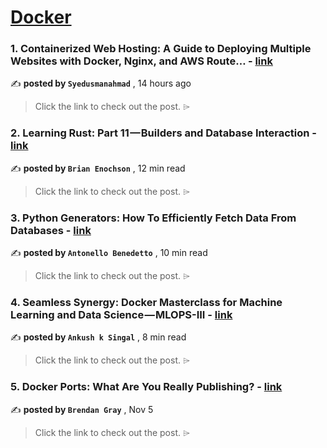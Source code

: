 
<h1><a href=https://medium.com/tag/docker/recommended target="_blank" rel="noopener noreferrer">Docker</a></h1>
<h3>1. Containerized Web Hosting: A Guide to Deploying Multiple Websites with Docker, Nginx, and AWS Route… - <a href=https://medium.com/@engr-syedusmanahmad/containerized-web-hosting-a-guide-to-deploying-multiple-websites-with-docker-nginx-and-aws-route-825afecaa0ba?source=tag_recommended_feed---------0-84----------docker----------2dc5ca6a_e231_4b88_a301_bb716989b91e------- target="_blank" rel="noopener noreferrer">link</a></h3>

✍️ **posted by `Syedusmanahmad`** <date> , 14 hours ago</date>

<blockquote>Click the link to check out the post. ⌲</blockquote>

<h3>2. Learning Rust: Part 11 — Builders and Database Interaction - <a href=https://medium.com/gitconnected/learning-rust-part-11-builders-and-database-interaction-2c1f3207b6a2?source=tag_recommended_feed---------1-107----------docker----------2dc5ca6a_e231_4b88_a301_bb716989b91e------- target="_blank" rel="noopener noreferrer">link</a></h3>

✍️ **posted by `Brian Enochson`** <date> , 12 min read</date>

<blockquote>Click the link to check out the post. ⌲</blockquote>

<h3>3. Python Generators: How To Efficiently Fetch Data From Databases - <a href=https://medium.com/gitconnected/python-generators-how-to-efficiently-fetch-data-from-databases-25f1947f56c0?source=tag_recommended_feed---------2-85----------docker----------2dc5ca6a_e231_4b88_a301_bb716989b91e------- target="_blank" rel="noopener noreferrer">link</a></h3>

✍️ **posted by `Antonello Benedetto`** <date> , 10 min read</date>

<blockquote>Click the link to check out the post. ⌲</blockquote>

<h3>4. Seamless Synergy: Docker Masterclass for Machine Learning and Data Science — MLOPS-III - <a href=https://medium.com/technology-hits/seamless-synergy-docker-masterclass-for-machine-learning-and-data-science-mlops-iii-a29ac32f47b4?source=tag_recommended_feed---------3-84----------docker----------2dc5ca6a_e231_4b88_a301_bb716989b91e------- target="_blank" rel="noopener noreferrer">link</a></h3>

✍️ **posted by `Ankush k Singal`** <date> , 8 min read</date>

<blockquote>Click the link to check out the post. ⌲</blockquote>

<h3>5. Docker Ports: What Are You Really Publishing? - <a href=https://medium.com/@caring_lion_hedgehog_829/docker-ports-what-are-you-really-publishing-df473669093c?source=tag_recommended_feed---------4-107----------docker----------2dc5ca6a_e231_4b88_a301_bb716989b91e------- target="_blank" rel="noopener noreferrer">link</a></h3>

✍️ **posted by `Brendan Gray`** <date> , Nov 5</date>

<blockquote>Click the link to check out the post. ⌲</blockquote>

